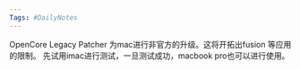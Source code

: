 ```yaml
---
Tags: #DailyNotes 
---
```



OpenCore Legacy Patcher  为mac进行非官方的升级。这将开拓出fusion 等应用的限制。 先试用imac进行测试，一旦测试成功，macbook pro也可以进行使用。 




